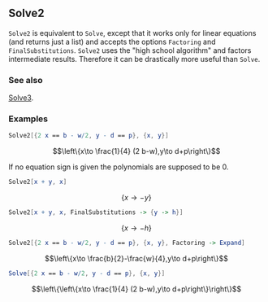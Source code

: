 ## Solve2 

`Solve2` is equivalent to `Solve`, except that it works only for linear equations (and returns just a list) and accepts the options `Factoring` and `FinalSubstitutions`. `Solve2` uses the "high school algorithm" and factors intermediate results. Therefore it can be drastically more useful than `Solve`.

### See also

[Solve3](Solve3).

### Examples

```mathematica
Solve2[{2 x == b - w/2, y - d == p}, {x, y}]
```

$$\left\{x\to \frac{1}{4} (2 b-w),y\to d+p\right\}$$

If no equation sign is given the polynomials are supposed to be $0$.

```mathematica
Solve2[x + y, x]
```

$$\{x\to -y\}$$

```mathematica
Solve2[x + y, x, FinalSubstitutions -> {y -> h}]
```

$$\{x\to -h\}$$

```mathematica
Solve2[{2 x == b - w/2, y - d == p}, {x, y}, Factoring -> Expand]
```

$$\left\{x\to \frac{b}{2}-\frac{w}{4},y\to d+p\right\}$$

```mathematica
Solve[{2 x == b - w/2, y - d == p}, {x, y}]
```

$$\left\{\left\{x\to \frac{1}{4} (2 b-w),y\to d+p\right\}\right\}$$